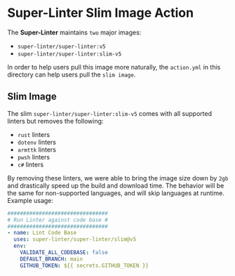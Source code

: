 # Super-Linter Slim Image Action

The **Super-Linter** maintains `two` major images:

- `super-linter/super-linter:v5`
- `super-linter/super-linter:slim-v5`

In order to help users pull this image more naturally, the `action.yml` in this directory can help users pull the `slim image`.

## Slim Image

The slim `super-linter/super-linter:slim-v5` comes with all supported linters but removes the following:

- `rust` linters
- `dotenv` linters
- `armttk` linters
- `pwsh` linters
- `c#` linters

By removing these linters, we were able to bring the image size down by `2gb` and drastically speed up the build and download time.
The behavior will be the same for non-supported languages, and will skip languages at runtime.
Example usage:

```yml
################################
# Run Linter against code base #
################################
- name: Lint Code Base
  uses: super-linter/super-linter/slim@v5
  env:
    VALIDATE_ALL_CODEBASE: false
    DEFAULT_BRANCH: main
    GITHUB_TOKEN: ${{ secrets.GITHUB_TOKEN }}
```
